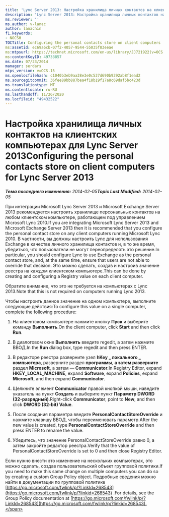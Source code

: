 ```yaml
---
title: 'Lync Server 2013: Настройка хранилища личных контактов на клиентских компьютерах'
description: 'Lync Server 2013: Настройка хранилища личных контактов на клиентских компьютерах.'
ms.reviewer: ''
ms.author: v-lanac
author: lanachin
f1.keywords:
- NOCSH
TOCTitle: Configuring the personal contacts store on client computers
ms:assetid: ec69a6cb-07f2-4057-9544-55035f83eeae
ms:mtpsurl: https://technet.microsoft.com/en-us/library/JJ721922(v=OCS.15)
ms:contentKeyID: 49733857
ms.date: 07/23/2014
manager: serdars
mtps_version: v=OCS.15
ms.openlocfilehash: c1040b3eb9aa38e3e0c537d690b9292ab8f1ead2
ms.sourcegitcommit: 36fee89bb887bea4f18b19f17a8c69daf5bc423d
ms.translationtype: MT
ms.contentlocale: ru-RU
ms.lasthandoff: 11/26/2020
ms.locfileid: "49432522"
---
```

# <a name="configuring-the-personal-contacts-store-on-client-computers-for-lync-server-2013"></a><span data-ttu-id="acca3-103">Настройка хранилища личных контактов на клиентских компьютерах для Lync Server 2013</span><span class="sxs-lookup"><span data-stu-id="acca3-103">Configuring the personal contacts store on client computers for Lync Server 2013</span></span>

<div data-xmlns="http://www.w3.org/1999/xhtml">

<div class="topic" data-xmlns="http://www.w3.org/1999/xhtml" data-msxsl="urn:schemas-microsoft-com:xslt" data-cs="https://msdn.microsoft.com/">

<div data-asp="https://msdn2.microsoft.com/asp">



</div>

<div id="mainSection">

<div id="mainBody"><span data-ttu-id="acca3-104">

<span> </span></span><span class="sxs-lookup"><span data-stu-id="acca3-104">

<span> </span></span></span>

<span data-ttu-id="acca3-105">_**Тема последнего изменения:** 2014-02-05_</span><span class="sxs-lookup"><span data-stu-id="acca3-105">_**Topic Last Modified:** 2014-02-05_</span></span>

<span data-ttu-id="acca3-106">При интеграции Microsoft Lync Server 2013 и Microsoft Exchange Server 2013 рекомендуется настроить хранилище персональных контактов на любом клиентском компьютере, работающем под управлением Microsoft Lync 2010.</span><span class="sxs-lookup"><span data-stu-id="acca3-106">If you are integrating Microsoft Lync Server 2013 and Microsoft Exchange Server 2013 then it is recommended that you configure the personal contact store on any client computers running Microsoft Lync 2010.</span></span> <span data-ttu-id="acca3-107">В частности, вы должны настроить Lync для использования Exchange в качестве личного хранилища контактов и, в то же время, убедиться, что пользователи не могут переопределять это решение.</span><span class="sxs-lookup"><span data-stu-id="acca3-107">In particular, you should configure Lync to use Exchange as the personal contact store, and, at the same time, ensure that users are not able to override that decision.</span></span> <span data-ttu-id="acca3-108">Это можно сделать, создав и настроив значение реестра на каждом клиентском компьютере.</span><span class="sxs-lookup"><span data-stu-id="acca3-108">This can be done by creating and configuring a Registry value on each client computer.</span></span>

<span data-ttu-id="acca3-109">Обратите внимание, что это не требуется на компьютерах с Lync 2013.</span><span class="sxs-lookup"><span data-stu-id="acca3-109">Note that this is not required on computers running Lync 2013.</span></span>

<span data-ttu-id="acca3-110">Чтобы настроить данное значение на одном компьютере, выполните следующие действия:</span><span class="sxs-lookup"><span data-stu-id="acca3-110">To configure this value on a single computer, complete the following procedure:</span></span>

1.  <span data-ttu-id="acca3-111">На клиентском компьютере нажмите кнопку **Пуск** и выберите команду **Выполнить**.</span><span class="sxs-lookup"><span data-stu-id="acca3-111">On the client computer, click **Start** and then click **Run**.</span></span>

2.  <span data-ttu-id="acca3-112">В диалоговом окне **Выполнить** введите regedit, а затем нажмите ВВОД.</span><span class="sxs-lookup"><span data-stu-id="acca3-112">In the **Run** dialog box, type regedit and then press ENTER.</span></span>

3.  <span data-ttu-id="acca3-113">В редакторе реестра разверните узел **hKey \_ локального \_ компьютера**, разверните раздел **программы**, **а затем разверните** раздел **Microsoft**, а затем — **Communicator**.</span><span class="sxs-lookup"><span data-stu-id="acca3-113">In Registry Editor, expand **HKEY\_LOCAL\_MACHINE**, expand **Software**, expand **Policies**, expand **Microsoft**, and then expand **Communicator**.</span></span>

4.  <span data-ttu-id="acca3-114">Щелкните элемент **Communicator** правой кнопкой мыши, наведите указатель на пункт **Создать** и выберите пункт **Параметр DWORD (32-разрядный)**.</span><span class="sxs-lookup"><span data-stu-id="acca3-114">Right-click **Communicator**, point to **New**, and then click **DWORD (32-bit) Value**.</span></span>

5.  <span data-ttu-id="acca3-115">После создания параметра введите **PersonalContactStoreOverride** и нажмите клавишу ВВОД, чтобы переименовать параметр.</span><span class="sxs-lookup"><span data-stu-id="acca3-115">After the new value is created, type **PersonalContactStoreOverride** and then press ENTER to rename the value.</span></span>

6.  <span data-ttu-id="acca3-116">Убедитесь, что значение PersonalContactStoreOverride равно 0, а затем закройте редактор реестра.</span><span class="sxs-lookup"><span data-stu-id="acca3-116">Verify that the value of PersonalContactStoreOverride is set to 0 and then close Registry Editor.</span></span>

<span data-ttu-id="acca3-117">Если нужно внести это изменение на нескольких компьютерах, это можно сделать, создав пользовательский объект групповой политики.</span><span class="sxs-lookup"><span data-stu-id="acca3-117">If you need to make this same change on multiple computers you can do so by creating a custom Group Policy object.</span></span> <span data-ttu-id="acca3-118">Подробные сведения можно найти в документации по групповой политике [https://go.microsoft.com/fwlink/p/?LinkId=268543](https://go.microsoft.com/fwlink/p/?linkid=268543) .</span><span class="sxs-lookup"><span data-stu-id="acca3-118">For details, see the Group Policy documentation at [https://go.microsoft.com/fwlink/p/?LinkId=268543](https://go.microsoft.com/fwlink/p/?linkid=268543).</span></span>

<span data-ttu-id="acca3-119"></div>

<span> </span>

</div>

</div>

</span><span class="sxs-lookup"><span data-stu-id="acca3-119"></div>

<span> </span>

</div>

</div>

</span></span></div>

